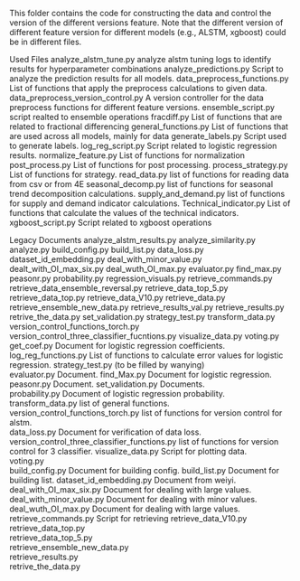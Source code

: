 This folder contains the code for constructing the data and control the version of the different versions feature. Note that the different version of different feature version for different models (e.g., ALSTM, xgboost) could be in different files.

Used Files
analyze_alstm_tune.py                   analyze alstm tuning logs to identify results for hyperparameter combinations
analyze_predictions.py                  Script to analyze the prediction results for all models.
data_preprocess_functions.py            List of functions that apply the preprocess calculations to given data.
data_preprocess_version_control.py      A version controller for the data preprocess functions for different feature versions.
ensemble_script.py                      script realted to ensemble operations
fracdiff.py                             List of functions that are related to fractional differencing
general_functions.py                    List of functions that are used across all models, mainly for data
generate_labels.py                      Script used to generate labels.
log_reg_script.py                       Script related to logistic regression results.
normalize_feature.py                    List of functions for normalization
post_process.py                         List of functions for post processing.
process_strategy.py                     List of functions for strategy.
read_data.py                            list of functions for reading data from csv or from 4E
seasonal_decomp.py                      list of functions for seasonal trend decomposition calculations.
supply_and_demand.py                    list of functions for supply and demand indicator calculations.
Technical_indicator.py                  List of functions that calculate the values of the technical indicators.
xgboost_script.py                       Script related to xgboost operations


Legacy Documents
analyze_alstm_results.py
analyze_similarity.py
analyze.py
build_config.py
build_list.py
data_loss.py
dataset_id_embedding.py
deal_with_minor_value.py
dealt_with_OI_max_six.py
deal_wuth_OI_max.py
evaluator.py
find_max.py
peasonr.py
probability.py
regression_visuals.py
retrieve_commands.py
retrieve_data_ensemble_reversal.py
retrieve_data_top_5.py
retrieve_data_top.py
retrieve_data_V10.py
retrieve_data.py
retrieve_ensemble_new_data.py
retrieve_results_val.py
retrieve_results.py
retrive_the_data.py
set_validation.py
strategy_test.py
transform_data.py
version_control_functions_torch.py
version_control_three_classifier_fucntions.py
visualize_data.py
voting.py
get_coef.py                                     Document for logistic regression coefficients.
log_reg_functions.py                            List of functions to calculate error values for logistic regression.
strategy_test.py                                (to be filled by wanying)  
evaluator.py                                    Document.
find_Max.py                                     Document for logistic regression.
peasonr.py                                      Document.
set_validation.py                               Documents.                       
probability.py                                  Document of logistic regression probability.
transform_data.py                               list of general functions.
version_control_functions_torch.py              list of functions for version control for alstm.     
data_loss.py                                    Document for verification of data loss.       
version_control_three_classifier_functions.py   list of functions for version control for 3 classifier.
visualize_data.py                               Script for plotting data.                        
voting.py                                       
build_config.py                                 Document for building config.
build_list.py                                   Document for building list.
dataset_id_embedding.py                         Document from weiyi.           
deal_with_OI_max_six.py                         Document for dealing with large values.
deal_with_minor_value.py                        Document for dealing with minor values.
deal_wuth_OI_max.py                             Document for dealing with large values.
retrieve_commands.py                            Script for retrieving
retrieve_data_V10.py                            
retrieve_data_top.py                            
retrieve_data_top_5.py                          
retrieve_ensemble_new_data.py                   
retrieve_results.py                             
retrive_the_data.py                             